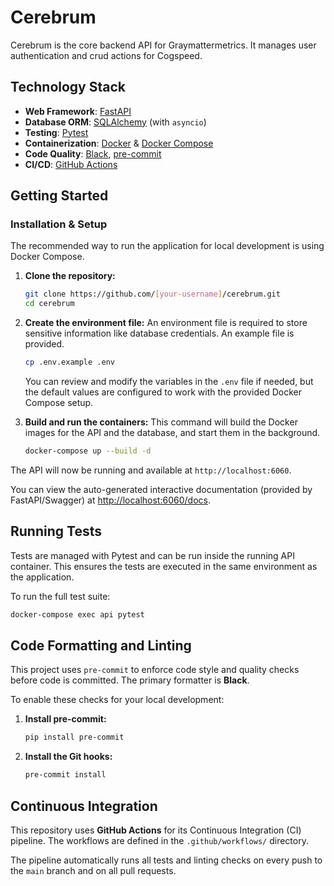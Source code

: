 # Cerebrum

Cerebrum is the core backend API for Graymattermetrics. It manages user authentication and crud actions for Cogspeed.

## Technology Stack

*   **Web Framework**: [FastAPI](https://fastapi.tiangolo.com/)
*   **Database ORM**: [SQLAlchemy](https://www.sqlalchemy.org/) (with `asyncio`)
*   **Testing**: [Pytest](https://docs.pytest.org/)
*   **Containerization**: [Docker](https://www.docker.com/) & [Docker Compose](https://docs.docker.com/compose/)
*   **Code Quality**: [Black](https://github.com/psf/black), [pre-commit](https://pre-commit.com/)
*   **CI/CD**: [GitHub Actions](https://github.com/features/actions)

## Getting Started

### Installation & Setup

The recommended way to run the application for local development is using Docker Compose.

1.  **Clone the repository:**
    ```bash
    git clone https://github.com/[your-username]/cerebrum.git
    cd cerebrum
    ```

2.  **Create the environment file:**
    An environment file is required to store sensitive information like database credentials. An example file is provided.

    ```bash
    cp .env.example .env
    ```
    You can review and modify the variables in the `.env` file if needed, but the default values are configured to work with the provided Docker Compose setup.

3.  **Build and run the containers:**
    This command will build the Docker images for the API and the database, and start them in the background.

    ```bash
    docker-compose up --build -d
    ```

The API will now be running and available at `http://localhost:6060`.

You can view the auto-generated interactive documentation (provided by FastAPI/Swagger) at [http://localhost:6060/docs](http://localhost:6060/docs).

## Running Tests

Tests are managed with Pytest and can be run inside the running API container. This ensures the tests are executed in the same environment as the application.

To run the full test suite:
```bash
docker-compose exec api pytest
```


## Code Formatting and Linting

This project uses `pre-commit` to enforce code style and quality checks before code is committed. The primary formatter is **Black**.

To enable these checks for your local development:

1.  **Install pre-commit:**
    ```bash
    pip install pre-commit
    ```

2.  **Install the Git hooks:**
    ```bash
    pre-commit install
    ```

## Continuous Integration

This repository uses **GitHub Actions** for its Continuous Integration (CI) pipeline. The workflows are defined in the `.github/workflows/` directory.

The pipeline automatically runs all tests and linting checks on every push to the `main` branch and on all pull requests.